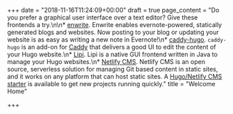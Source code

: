 +++
date = "2018-11-16T11:24:09+00:00"
draft = true
page_content = "Do you prefer a graphical user interface over a text editor? Give these frontends a try.\n\n* [enwrite](https://github.com/zzamboni/enwrite). Enwrite enables evernote-powered, statically generated blogs and websites. Now posting to your blog or updating your website is as easy as writing a new note in Evernote!\n* [caddy-hugo](https://github.com/hacdias/caddy-hugo). `caddy-hugo` is an add-on for [Caddy](https://caddyserver.com/) that delivers a good UI to edit the content of your Hugo website.\n* [Lipi](https://github.com/SohanChy/Lipi). Lipi is a native GUI frontend written in Java to manage your Hugo websites.\n* [Netlify CMS](https://netlifycms.org/). Netlify CMS is an open source, serverless solution for managing Git based content in static sites, and it works on any platform that can host static sites. A [Hugo/Netlify CMS starter](https://github.com/netlify-templates/one-click-hugo-cms) is available to get new projects running quickly."
title = "Welcome Home"

+++
